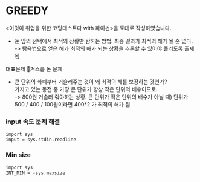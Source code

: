 # GREEDY

<이것이 취업을 위한 코딩테스트다 with 파이썬>을 토대로 작성하였습니다.

- 눈 앞의 선택에서 최적의 상황만 탐하는 방법. 최종 결과가 최적의 해가 될 순 없다. -> 탐욕법으로 얻은 해가 최적의 해가 되는 상황을 추론할 수 있어야 풀리도록 출제됨

대표문제
📂거스름 돈 문제

- 큰 단위의 화폐부터 거슬러주는 것이 왜 최적의 해를 보장하는 것인가? <br> 가지고 있는 동전 중 가장 큰 단위가 항상 작은 단위의 배수이므로. <br>
  -> 800원 거슬러 줘야하는 상황. 큰 단위가 작은 단위의 배수가 아닐 때) 단위가 500 / 400 / 100원이라면 400\*2 가 최적의 해가 됨

### input 속도 문제 해결

```
import sys
input = sys.stdin.readline
```

### Min size

```
import sys
INT_MIN = -sys.maxsize
```
